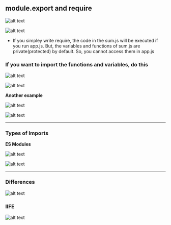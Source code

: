 
## module.export and require

![alt text](image-1.png)

![alt text](image-2.png)

- If you simpley write require, the code in the sum.js will be executed if you run app.js. But, the variables and functions of sum.js are private(protected) by default. So, you cannot access them in app.js

### If you want to import the functions and variables, do this

![alt text](image-3.png)

![alt text](image-4.png)

**Another example**

![alt text](image-5.png)

![alt text](image-6.png)

---

### Types of Imports

**ES Modules**

![alt text](image-7.png)

![alt text](image-8.png)

---

### Differences

![alt text](image-9.png)

### IIFE

![alt text](image-10.png)